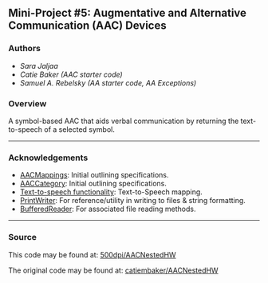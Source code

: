 ## Mini-Project #5: Augmentative and Alternative Communication (AAC) Devices

### Authors

- *Sara Jaljaa*
- *Catie Baker (AAC starter code)*
- *Samuel A. Rebelsky (AA starter code, AA Exceptions)*

### Overview
A symbol-based AAC that aids verbal communication by returning the text-to-speech of a selected symbol.

---

### Acknowledgements
- [AACMappings](https://accessibilityeducation.github.io/assignments/AAC/AACMappings.html):
Initial outlining specifications.
- [AACCategory](https://accessibilityeducation.github.io/assignments/AAC/AACCategory.html):
Initial outlining specifications.
- [Text-to-speech functionality](https://www.geeksforgeeks.org/converting-text-speech-java/):
Text-to-Speech mapping.
- [PrintWriter](https://docs.oracle.com/javase/8/docs/api/java/io/PrintWriter.html):
For reference/utility in writing to files & string formatting.
- [BufferedReader](https://docs.oracle.com/javase/8/docs/api/java/io/BufferedReader.html):
For associated file reading methods.

---

### Source

This code may be found at: [500dpi/AACNestedHW](https://github.com/500dpi/AACNestedHW)

The original code may be found at: [catiembaker/AACNestedHW](https://github.com/catiembaker/AACNestedHW)

